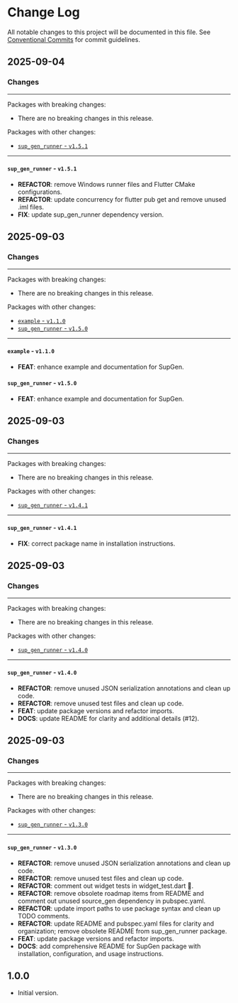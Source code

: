 # Change Log

All notable changes to this project will be documented in this file.
See [Conventional Commits](https://conventionalcommits.org) for commit guidelines.

## 2025-09-04

### Changes

---

Packages with breaking changes:

 - There are no breaking changes in this release.

Packages with other changes:

 - [`sup_gen_runner` - `v1.5.1`](#sup_gen_runner---v151)

---

#### `sup_gen_runner` - `v1.5.1`

 - **REFACTOR**: remove Windows runner files and Flutter CMake configurations.
 - **REFACTOR**: update concurrency for flutter pub get and remove unused .iml files.
 - **FIX**: update sup_gen_runner dependency version.


## 2025-09-03

### Changes

---

Packages with breaking changes:

 - There are no breaking changes in this release.

Packages with other changes:

 - [`example` - `v1.1.0`](#example---v110)
 - [`sup_gen_runner` - `v1.5.0`](#sup_gen_runner---v150)

---

#### `example` - `v1.1.0`

 - **FEAT**: enhance example and documentation for SupGen.

#### `sup_gen_runner` - `v1.5.0`

 - **FEAT**: enhance example and documentation for SupGen.


## 2025-09-03

### Changes

---

Packages with breaking changes:

 - There are no breaking changes in this release.

Packages with other changes:

 - [`sup_gen_runner` - `v1.4.1`](#sup_gen_runner---v141)

---

#### `sup_gen_runner` - `v1.4.1`

 - **FIX**: correct package name in installation instructions.


## 2025-09-03

### Changes

---

Packages with breaking changes:

 - There are no breaking changes in this release.

Packages with other changes:

 - [`sup_gen_runner` - `v1.4.0`](#sup_gen_runner---v140)

---

#### `sup_gen_runner` - `v1.4.0`

 - **REFACTOR**: remove unused JSON serialization annotations and clean up code.
 - **REFACTOR**: remove unused test files and clean up code.
 - **FEAT**: update package versions and refactor imports.
 - **DOCS**: update README for clarity and additional details (#12).


## 2025-09-03

### Changes

---

Packages with breaking changes:

 - There are no breaking changes in this release.

Packages with other changes:

 - [`sup_gen_runner` - `v1.3.0`](#sup_gen_runner---v130)

---

#### `sup_gen_runner` - `v1.3.0`

 - **REFACTOR**: remove unused JSON serialization annotations and clean up code.
 - **REFACTOR**: remove unused test files and clean up code.
 - **REFACTOR**: comment out widget tests in widget_test.dart 🧪.
 - **REFACTOR**: remove obsolete roadmap items from README and comment out unused source_gen dependency in pubspec.yaml.
 - **REFACTOR**: update import paths to use package syntax and clean up TODO comments.
 - **REFACTOR**: update README and pubspec.yaml files for clarity and organization; remove obsolete README from sup_gen_runner package.
 - **FEAT**: update package versions and refactor imports.
 - **DOCS**: add comprehensive README for SupGen package with installation, configuration, and usage instructions.

## 1.0.0

- Initial version.
